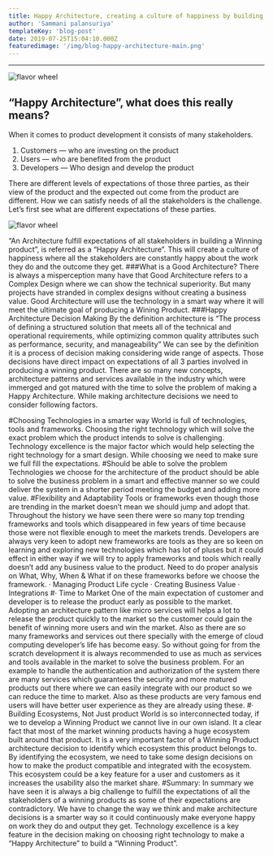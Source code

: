 ```yaml
---
title: Happy Architecture, creating a culture of happiness by building excellence in to your products
author: 'Sammani palansuriya'
templateKey: 'blog-post'
date: 2019-07-25T15:04:10.000Z
featuredimage: '/img/blog-happy-architecture-main.png'
---
```

---
![flavor wheel](/img/blog-happy-architecture-main.png)
## “Happy Architecture”, what does this really means?
When it comes to product development it consists of many stakeholders.

1. Customers — who are investing on the product
2. Users — who are benefited from the product
3. Developers — Who design and develop the product



There are different levels of expectations of those three parties, as their view of the product and the expected out come from the product are different. How we can satisfy needs of all the stakeholders is the challenge. Let’s first see what are different expectations of these parties.

![flavor wheel](/img/blog-happy-architecture.png)

“An Architecture fulfill expectations of all stakeholders in building a Winning product”, is referred as a “Happy Architecture”. This will create a culture of happiness where all the stakeholders are constantly happy about the work they do and the outcome they get.
###What is a Good Architecture?
There is always a misperception many have that Good Architecture refers to a Complex Design where we can show the technical superiority. But many projects have stranded in complex designs without creating a business value. Good Architecture will use the technology in a smart way where it will meet the ultimate goal of producing a Wining Product.
###Happy Architecture Decision Making
By the definition architecture is
“The process of defining a structured solution that meets all of the technical and operational requirements, while optimizing common quality attributes such as performance, security, and manageability”
We can see by the definition it is a process of decision making considering wide range of aspects. Those decisions have direct impact on expectations of all 3 parties involved in producing a winning product. There are so many new concepts, architecture patterns and services available in the industry which were immerged and got matured with the time to solve the problem of making a Happy Architecture.
While making architecture decisions we need to consider following factors.

#Choosing Technologies in a smarter way
World is full of technologies, tools and frameworks. Choosing the right technology which will solve the exact problem which the product intends to solve is challenging. Technology excellence is the major factor which would help selecting the right technology for a smart design. While choosing we need to make sure we full fill the expectations.
#Should be able to solve the problem
Technologies we choose for the architecture of the product should be able to solve the business problem in a smart and effective manner so we could deliver the system in a shorter period meeting the budget and adding more value.
#Flexibility and Adaptability
Tools or frameworks even though those are trending in the market doesn’t mean we should jump and adopt that. Throughout the history we have seen there were so many top trending frameworks and tools which disappeared in few years of time because those were not flexible enough to meet the markets trends. Developers are always very keen to adopt new frameworks are tools as they are so keen on learning and exploring new technologies which has lot of pluses but it could effect in either way if we will try to apply frameworks and tools which really doesn’t add any business value to the product. Need to do proper analysis on What, Why, When & What if on these frameworks before we choose the framework.
· Managing Product Life cycle
· Creating Business Value
· Integrations
#· Time to Market
One of the main expectation of customer and developer is to release the product early as possible to the market. Adopting an architecture pattern like micro services will helps a lot to release the product quickly to the market so the customer could gain the benefit of winning more users and win the market. Also as there are so many frameworks and services out there specially with the emerge of cloud computing developer’s life has become easy. So without going for from the scratch development it is always recommended to use as much as services and tools available in the market to solve the business problem. For an example to handle the authentication and authorization of the system there are many services which guarantees the security and more matured products out there where we can easily integrate with our product so we can reduce the time to market. Also as these products are very famous end users will have better user experience as they are already using these.
#· Building Ecosystems, Not Just product
World is so interconnected today, if we to develop a Winning Product we cannot live in our own island. It a clear fact that most of the market winning products having a huge ecosystem built around that product. It is a very important factor of a Winning Product architecture decision to identify which ecosystem this product belongs to. By identifying the ecosystem, we need to take some design decisions on how to make the product compatible and integrated with the ecosystem. This ecosystem could be a key feature for a user and customers as it increases the usability also the market share.
#Summary:
In summary we have seen it is always a big challenge to fulfill the expectations of all the stakeholders of a winning products as some of their expectations are contradictory. We have to change the way we think and make architecture decisions is a smarter way so it could continuously make everyone happy on work they do and output they get. Technology excellence is a key feature in the decision making on choosing right technology to make a “Happy Architecture” to build a “Winning Product”.